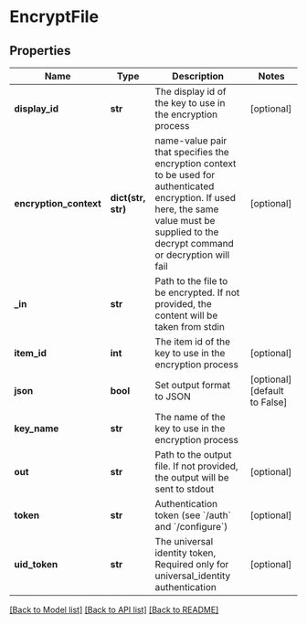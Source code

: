 # EncryptFile

## Properties
Name | Type | Description | Notes
------------ | ------------- | ------------- | -------------
**display_id** | **str** | The display id of the key to use in the encryption process | [optional] 
**encryption_context** | **dict(str, str)** | name-value pair that specifies the encryption context to be used for authenticated encryption. If used here, the same value must be supplied to the decrypt command or decryption will fail | [optional] 
**_in** | **str** | Path to the file to be encrypted. If not provided, the content will be taken from stdin | 
**item_id** | **int** | The item id of the key to use in the encryption process | [optional] 
**json** | **bool** | Set output format to JSON | [optional] [default to False]
**key_name** | **str** | The name of the key to use in the encryption process | 
**out** | **str** | Path to the output file. If not provided, the output will be sent to stdout | [optional] 
**token** | **str** | Authentication token (see &#x60;/auth&#x60; and &#x60;/configure&#x60;) | [optional] 
**uid_token** | **str** | The universal identity token, Required only for universal_identity authentication | [optional] 

[[Back to Model list]](../README.md#documentation-for-models) [[Back to API list]](../README.md#documentation-for-api-endpoints) [[Back to README]](../README.md)


